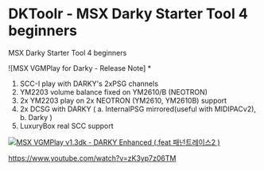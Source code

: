 # DKToolr - MSX Darky Starter Tool 4 beginners
 MSX Darky Starter Tool 4 beginners

![MSX VGMPlay for Darky - Release Note] 
*
1. SCC-I play with DARKY's 2xPSG channels 
2. YM2203 volume balance fixed on YM2610/B (NEOTRON)
3. 2x YM2203 play on 2x NEOTRON (YM2610, YM2610B) support
4. 2x DCSG with DARKY ( a. InternalPSG mirrored(useful with MIDIPACv2), b. Darky )
5. LuxuryBox real SCC support


[![MSX VGMPlay v1.3dk - DARKY Enhanced (.feat 패넌트레이스2 )](https://yt-embed.herokuapp.com/embed?v=zK3yp7z06TM)](https://www.youtube.com/watch?v=zK3yp7z06TM "MSX VGMPlay v1.3dk - DARKY Enhanced (.feat 패넌트레이스2 )")
  
https://www.youtube.com/watch?v=zK3yp7z06TM
